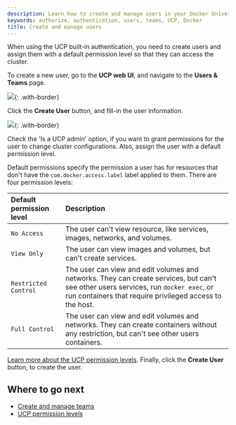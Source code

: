 ```yaml
---
description: Learn how to create and manage users in your Docker Universal Control Plane cluster.
keywords: authorize, authentication, users, teams, UCP, Docker
title: Create and manage users
---
```

When using the UCP built-in authentication, you need to create users and assign them with a default permission level so that they can access the cluster.

To create a new user, go to the **UCP web UI**, and navigate to the **Users & Teams** page.

![](../images/create-users-1.png){: .with-border}

Click the **Create User** button, and fill-in the user information.

![](../images/create-users-2.png){: .with-border}

Check the 'Is a UCP admin' option, if you want to grant permissions for the user to change cluster configurations. Also, assign the user with a default permission level.

Default permissions specify the permission a user has for resources that don't have the `com.docker.access.label` label applied to them. There are four permission levels:

| Default permission level | Description                                                                                                                                                                                     |
|:------------------------ |:----------------------------------------------------------------------------------------------------------------------------------------------------------------------------------------------- |
| `No Access`              | The user can't view resource, like services, images, networks, and volumes.                                                                                                                     |
| `View Only`              | The user can view images and volumes, but can't create services.                                                                                                                                |
| `Restricted Control`     | The user can view and edit volumes and networks. They can create services, but can't see other users services, run `docker exec`, or run containers that require privileged access to the host. |
| `Full Control`           | The user can view and edit volumes and networks. They can create containers without any restriction, but can't see other users containers.                                                      |

[Learn more about the UCP permission levels](permission-levels.md). Finally, click the **Create User** button, to create the user.

## Where to go next

* [Create and manage teams](create-and-manage-teams.md)
* [UCP permission levels](permission-levels.md)